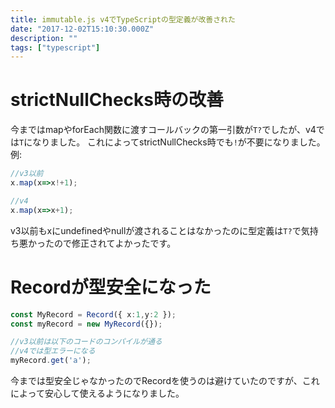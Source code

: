 ```yaml
---
title: immutable.js v4でTypeScriptの型定義が改善された
date: "2017-12-02T15:10:30.000Z"
description: ""
tags: ["typescript"]
---
```

# strictNullChecks時の改善
今まではmapやforEach関数に渡すコールバックの第一引数が`T?`でしたが、v4では`T`になりました。
これによってstrictNullChecks時でも`!`が不要になりました。
例:

```ts
//v3以前
x.map(x=>x!+1);

//v4
x.map(x=>x+1);
```

v3以前もxにundefinedやnullが渡されることはなかったのに型定義は`T?`で気持ち悪かったので修正されてよかったです。

# Recordが型安全になった
```ts
const MyRecord = Record({ x:1,y:2 });
const myRecord = new MyRecord({});

//v3以前は以下のコードのコンパイルが通る
//v4では型エラーになる
myRecord.get('a');
```

今までは型安全じゃなかったのでRecordを使うのは避けていたのですが、これによって安心して使えるようになりました。
